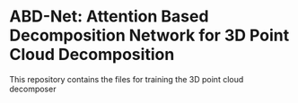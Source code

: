 # ABD-Net: Attention Based Decomposition Network for 3D Point Cloud Decomposition
This repository contains the files for training the 3D point cloud decomposer 

